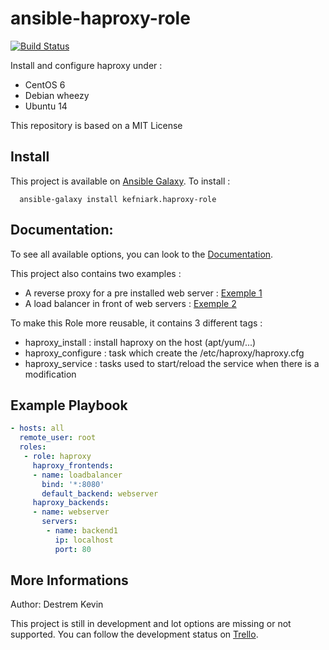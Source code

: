 ansible-haproxy-role
====================
[![Build Status](https://travis-ci.org/kefniark/ansible-haproxy-role.svg?branch=master)](https://travis-ci.org/kefniark/ansible-haproxy-role)

Install and configure haproxy under :
 - CentOS 6
 - Debian wheezy
 - Ubuntu 14
 
This repository is based on a MIT License

Install
-------------------------

This project is available on [Ansible Galaxy](https://galaxy.ansible.com/list#/roles/1240).
To install :
```
  ansible-galaxy install kefniark.haproxy-role
```

Documentation:
-------------------------

To see all available options, you can look to the [Documentation](https://github.com/kefniark/ansible-haproxy-role/blob/master/docs/main.yml).

This project also contains two examples :
 - A reverse proxy for a pre installed web server : [Exemple 1](https://github.com/kefniark/ansible-haproxy-role/blob/master/docs/exemple-simple-server.yml)
 - A load balancer in front of web servers : [Exemple 2](https://github.com/kefniark/ansible-haproxy-role/blob/master/docs/exemple-loadbalancer.yml)

To make this Role more reusable, it contains 3 different tags :
 - haproxy_install : install haproxy on the host (apt/yum/...)
 - haproxy_configure : task which create the /etc/haproxy/haproxy.cfg
 - haproxy_service : tasks used to start/reload the service when there is a modification

Example Playbook
-------------------------

```yaml
- hosts: all
  remote_user: root
  roles:
   - role: haproxy
     haproxy_frontends:
     - name: loadbalancer
       bind: '*:8080'
       default_backend: webserver
     haproxy_backends:
     - name: webserver
       servers:
        - name: backend1
          ip: localhost
          port: 80
```

More Informations
-------------------------

Author: Destrem Kevin

This project is still in development and lot options are missing or not supported.
You can follow the development status on [Trello](https://trello.com/b/TPJFH9rF/ansible-haproxy).

